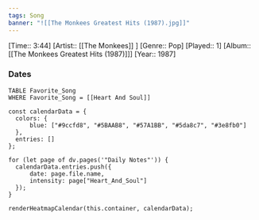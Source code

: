 ```yaml
---
tags: Song  
banner: "![[The Monkees Greatest Hits (1987).jpg]]"
---
```

[Time:: 3:44]
[Artist:: [[The Monkees]] ]
[Genre:: Pop]
[Played:: 1]
[Album:: [[The Monkees Greatest Hits (1987)]]]
[Year:: 1987]
### Dates
````dataview
TABLE Favorite_Song
WHERE Favorite_Song = [[Heart And Soul]]
````
  ```dataviewjs
const calendarData = { 
	colors: { 
		blue: ["#9ccfd8", "#5BAAB8", "#57A1BB", "#5da8c7", "#3e8fb0"] 
	}, 
	entries: [] 
}; 

for (let page of dv.pages('"Daily Notes"')) { 
	calendarData.entries.push({ 
		date: page.file.name, 
		intensity: page["Heart_And_Soul"]
	}); 
} 

renderHeatmapCalendar(this.container, calendarData);
```
